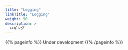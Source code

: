 ```yaml
---
title: "Logging"
linkTitle: "Logging"
weight: 50
description: >
  ロギング
---
```


{{% pageinfo %}} Under development {{% /pageinfo %}}

